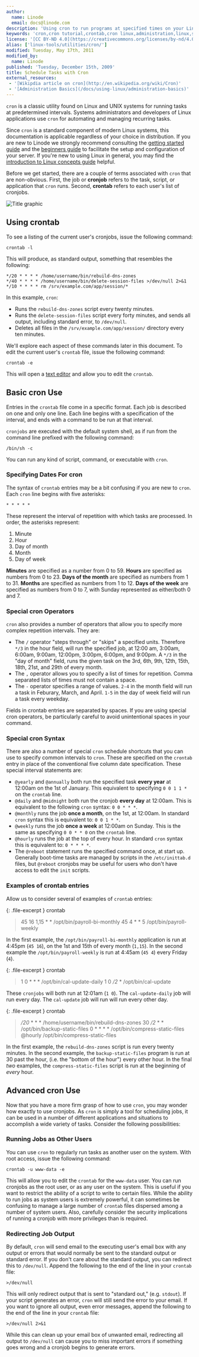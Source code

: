 ```yaml
---
author:
  name: Linode
  email: docs@linode.com
description: 'Using cron to run programs at specified times on your Linux server.'
keywords: 'cron,cron tutorial,crontab,cron linux,administration,linux,systems,automation'
license: '[CC BY-ND 4.0](https://creativecommons.org/licenses/by-nd/4.0)'
alias: ['linux-tools/utilities/cron/']
modified: Tuesday, May 17th, 2011
modified_by:
  name: Linode
published: 'Tuesday, December 15th, 2009'
title: Schedule Tasks with Cron
external_resources:
 - '[Wikipdia article on cron](http://en.wikipedia.org/wiki/Cron)'
 - '[Administration Basics](/docs/using-linux/administration-basics)'
---
```


`cron` is a classic utility found on Linux and UNIX systems for running tasks at predetermined intervals. Systems administrators and developers of Linux applications use `cron` for automating and managing recurring tasks.

Since `cron` is a standard component of modern Linux systems, this documentation is applicable regardless of your choice in distribution. If you are new to Linode we strongly recommend consulting the [getting started guide](/docs/getting-started/) and the [beginners guide](/docs/beginners-guide) to facilitate the setup and configuration of your server. If you're new to using Linux in general, you may find the [introduction to Linux concepts guide](/docs/tools-reference/introduction-to-linux-concepts) helpful.

Before we get started, there are a couple of terms associated with `cron` that are non-obvious. First, the job or **cronjob** refers to the task, script, or application that `cron` runs. Second, **crontab** refers to each user's list of cronjobs.

![Title graphic](/docs/assets/schedule_tasks_with_cron_smg.png)

## Using crontab

To see a listing of the current user's cronjobs, issue the following command:

    crontab -l

This will produce, as standard output, something that resembles the following:

    */20 * * * * /home/username/bin/rebuild-dns-zones
    */40 * * * * /home/username/bin/delete-session-files >/dev/null 2>&1
    */10 * * * * rm /srv/example.com/app/session/*

In this example, `cron`:

-   Runs the `rebuild-dns-zones` script every twenty minutes.
-   Runs the `delete-session-files` script every forty minutes, and sends all output, including standard error, to `/dev/null`.
-   Deletes all files in the `/srv/example.com/app/session/` directory every ten minutes.

We'll explore each aspect of these commands later in this document. To edit the current user's `crontab` file, issue the following command:

    crontab -e

This will open a [text editor](/docs/using-linux/administration-basics#how_to_edit_text_interactively) and allow you to edit the `crontab`.

## Basic cron Use

Entries in the `crontab` file come in a specific format. Each job is described on one and only one line. Each line begins with a specification of the interval, and ends with a command to be run at that interval.

`cronjobs` are executed with the default system shell, as if run from the command line prefixed with the following command:

    /bin/sh -c

You can run any kind of script, command, or executable with `cron`.

### Specifying Dates For cron

The syntax of `crontab` entries may be a bit confusing if you are new to `cron`. Each `cron` line begins with five asterisks:

    * * * * *

These represent the interval of repetition with which tasks are processed. In order, the asterisks represent:

1.  Minute
2.  Hour
3.  Day of month
4.  Month
5.  Day of week

**Minutes** are specified as a number from 0 to 59. **Hours** are specified as numbers from 0 to 23. **Days of the month** are specified as numbers from 1 to 31. **Months** are specified as numbers from 1 to 12. **Days of the week** are specified as numbers from 0 to 7, with Sunday represented as either/both 0 and 7.

### Special cron Operators

`cron` also provides a number of operators that allow you to specify more complex repetition intervals. They are:

-   The `/` operator "steps through" or "skips" a specified units. Therefore `*/3` in the hour field, will run the specified job, at 12:00 am, 3:00am, 6:00am, 9:00am, 12:00pm, 3:00pm, 6:00pm, and 9:00pm. A `*/3` in the "day of month" field, runs the given task on the 3rd, 6th, 9th, 12th, 15th, 18th, 21st, and 29th of every month.
-   The `,` operator allows you to specify a list of times for repetition. Comma separated lists of times must not contain a space.
-   The `-` operator specifies a range of values. `2-4` in the month field will run a task in Feburary, March, and April. `1-5` in the day of week field will run a task every weekday.

Fields in crontab entries are separated by spaces. If you are using special cron operators, be particularly careful to avoid unintentional spaces in your command.

### Special cron Syntax

There are also a number of special `cron` schedule shortcuts that you can use to specify common intervals to `cron`. These are specified on the `crontab` entry in place of the conventional five column date specification. These special interval statements are:

-   `@yearly` and `@annually` both run the specified task **every year** at 12:00am on the 1st of January. This equivalent to specifying `0 0 1 1 *` on the `crontab` line.
-   `@daily` and `@midnight` both run the cronjob **every day** at 12:00am. This is equivalent to the following `cron` syntax: `0 0 * * *`.
-   `@monthly` runs the job **once a month**, on the 1st, at 12:00am. In standard `cron` syntax this is equivalent to: `0 0 1 * *`.
-   `@weekly` runs the job **once a week** at 12:00am on Sunday. This is the same as specifying `0 0 * * 0` on the `crontab` line.
-   `@hourly` runs the job at the top of every hour. In standard `cron` syntax this is equivalent to: `0 * * * *`.
-   The `@reboot` statement runs the specified command once, at start up. Generally boot-time tasks are managed by scripts in the `/etc/inittab.d` files, but `@reboot` cronjobs may be useful for users who don't have access to edit the `init` scripts.

### Examples of crontab entries

Allow us to consider several of examples of `crontab` entries:

{: .file-excerpt }
crontab

> 45 16 1,15 \* \* /opt/bin/payroll-bi-monthly 45 4 \* \* 5 /opt/bin/payroll-weekly

In the first example, the `/opt/bin/payroll-bi-monthly` application is run at 4:45pm (`45 16`), on the 1st and 15th of every month (`1,15`). In the second example the `/opt/bin/payroll-weekly` is run at 4:45am (`45 4`) every Friday (`4`).

{: .file-excerpt }
crontab

> 1 0 \* \* \* /opt/bin/cal-update-daily 1 0 */2* \* /opt/bin/cal-update

These `cronjobs` will both run at 12:01am (`1 0`). The `cal-update-daily` job will run every day. The `cal-update` job will run will run every other day.

{: .file-excerpt }
crontab

> */20* \* \* \* /home/username/bin/rebuild-dns-zones 30 */2* \* \* /opt/bin/backup-static-files 0 \* \* \* \* /opt/bin/compress-static-files @hourly /opt/bin/compress-static-files

In the first example, the `rebuild-dns-zones` script is run every twenty minutes. In the second example, the `backup-static-files` program is run at 30 past the hour, (i.e. the "bottom of the hour") every other hour. In the final *two* examples, the `compress-static-files` script is run at the beginning of *every* hour.

## Advanced cron Use

Now that you have a more firm grasp of how to use `cron`, you may wonder how exactly to use cronjobs. As `cron` is simply a tool for scheduling jobs, it can be used in a number of different applications and situations to accomplish a wide variety of tasks. Consider the following possibilities:

### Running Jobs as Other Users

You can use `cron` to regularly run tasks as another user on the system. With root access, issue the following command:

    crontab -u www-data -e

This will allow you to edit the `crontab` for the `www-data` user. You can run cronjobs as the root user, or as any user on the system. This is useful if you want to restrict the ability of a script to write to certain files. While the ability to run jobs as system users is extremely powerful, it can sometimes be confusing to manage a large number of `crontab` files dispersed among a number of system users. Also, carefully consider the security implications of running a cronjob with more privileges than is required.

### Redirecting Job Output

By default, `cron` will send email to the executing user's email box with any output or errors that would normally be sent to the standard output or standard error. If you don't care about the standard output, you can redirect this to `/dev/null`. Append the following to the end of the line in your `crontab` file:

    >/dev/null

This will only redirect output that is sent to "standard out," (e.g. `stdout`). If your script generates an error, `cron` will still send the error to your email. If you want to ignore all output, even error messages, append the following to the end of the line in your `crontab` file:

    >/dev/null 2>&1

While this can clean up your email box of unwanted email, redirecting all output to `/dev/null` can cause you to miss important errors if something goes wrong and a cronjob begins to generate errors.